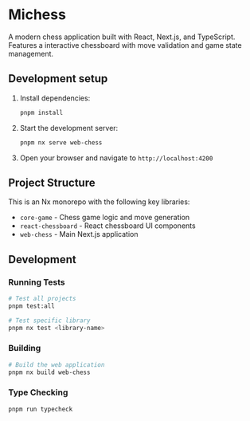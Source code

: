 # Michess

A modern chess application built with React, Next.js, and TypeScript. Features a interactive chessboard with move validation and game state management.

## Development setup

1. Install dependencies:

   ```bash
   pnpm install
   ```

2. Start the development server:

   ```bash
   pnpm nx serve web-chess
   ```

3. Open your browser and navigate to `http://localhost:4200`

## Project Structure

This is an Nx monorepo with the following key libraries:

- `core-game` - Chess game logic and move generation
- `react-chessboard` - React chessboard UI components
- `web-chess` - Main Next.js application

## Development

### Running Tests

```bash
# Test all projects
pnpm test:all

# Test specific library
pnpm nx test <library-name>
```

### Building

```bash
# Build the web application
pnpm nx build web-chess
```

### Type Checking

```bash
pnpm run typecheck
```
